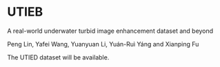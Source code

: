 # UTIEB
A real-world underwater turbid image enhancement dataset and beyond

Peng Lin, Yafei Wang, Yuanyuan Li, Yuán-Ruì Yáng and Xianping Fu

The UTIED dataset will be available.
